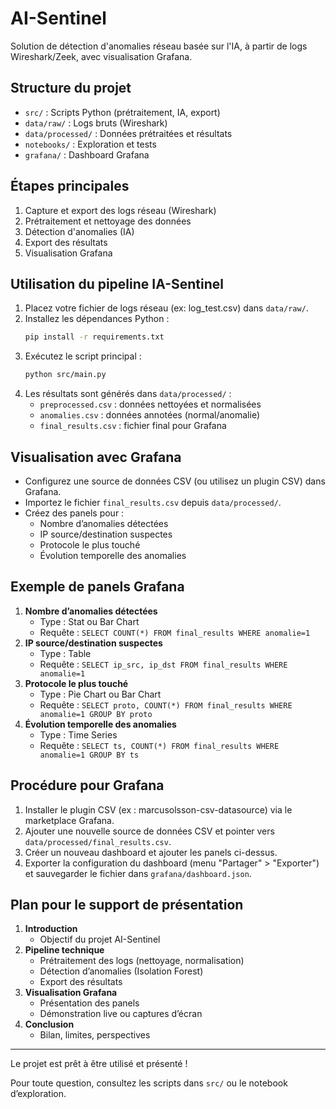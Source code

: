 # AI-Sentinel

Solution de détection d'anomalies réseau basée sur l'IA, à partir de logs Wireshark/Zeek, avec visualisation Grafana.

## Structure du projet
- `src/` : Scripts Python (prétraitement, IA, export)
- `data/raw/` : Logs bruts (Wireshark)
- `data/processed/` : Données prétraitées et résultats
- `notebooks/` : Exploration et tests
- `grafana/` : Dashboard Grafana

## Étapes principales
1. Capture et export des logs réseau (Wireshark)
2. Prétraitement et nettoyage des données
3. Détection d'anomalies (IA)
4. Export des résultats
5. Visualisation Grafana

## Utilisation du pipeline IA-Sentinel

1. Placez votre fichier de logs réseau (ex: log_test.csv) dans `data/raw/`.
2. Installez les dépendances Python :
   ```bash
   pip install -r requirements.txt
   ```
3. Exécutez le script principal :
   ```bash
   python src/main.py
   ```
4. Les résultats sont générés dans `data/processed/` :
   - `preprocessed.csv` : données nettoyées et normalisées
   - `anomalies.csv` : données annotées (normal/anomalie)
   - `final_results.csv` : fichier final pour Grafana

## Visualisation avec Grafana

- Configurez une source de données CSV (ou utilisez un plugin CSV) dans Grafana.
- Importez le fichier `final_results.csv` depuis `data/processed/`.
- Créez des panels pour :
  - Nombre d’anomalies détectées
  - IP source/destination suspectes
  - Protocole le plus touché
  - Évolution temporelle des anomalies

## Exemple de panels Grafana

1. **Nombre d’anomalies détectées**
   - Type : Stat ou Bar Chart
   - Requête : `SELECT COUNT(*) FROM final_results WHERE anomalie=1`
2. **IP source/destination suspectes**
   - Type : Table
   - Requête : `SELECT ip_src, ip_dst FROM final_results WHERE anomalie=1`
3. **Protocole le plus touché**
   - Type : Pie Chart ou Bar Chart
   - Requête : `SELECT proto, COUNT(*) FROM final_results WHERE anomalie=1 GROUP BY proto`
4. **Évolution temporelle des anomalies**
   - Type : Time Series
   - Requête : `SELECT ts, COUNT(*) FROM final_results WHERE anomalie=1 GROUP BY ts`

## Procédure pour Grafana

1. Installer le plugin CSV (ex : marcusolsson-csv-datasource) via le marketplace Grafana.
2. Ajouter une nouvelle source de données CSV et pointer vers `data/processed/final_results.csv`.
3. Créer un nouveau dashboard et ajouter les panels ci-dessus.
4. Exporter la configuration du dashboard (menu "Partager" > "Exporter") et sauvegarder le fichier dans `grafana/dashboard.json`.

## Plan pour le support de présentation

1. **Introduction**
   - Objectif du projet AI-Sentinel
2. **Pipeline technique**
   - Prétraitement des logs (nettoyage, normalisation)
   - Détection d’anomalies (Isolation Forest)
   - Export des résultats
3. **Visualisation Grafana**
   - Présentation des panels
   - Démonstration live ou captures d’écran
4. **Conclusion**
   - Bilan, limites, perspectives

---

Le projet est prêt à être utilisé et présenté !

Pour toute question, consultez les scripts dans `src/` ou le notebook d’exploration.
